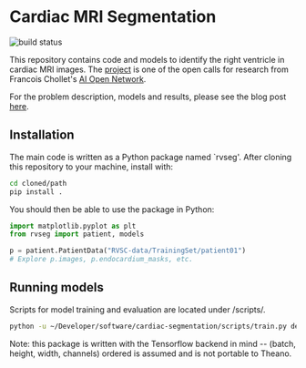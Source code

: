 # Cardiac MRI Segmentation

![build status](https://travis-ci.org/chuckyee/cardiac-segmentation.svg?branch=master)

This repository contains code and models to identify the right ventricle in
cardiac MRI images. The
[project](http://ai-on.org/projects/cardiac-mri-segmentation.html) is one of
the open calls for research from Francois Chollet's [AI Open
Network](http://ai-on.org/).

For the problem description, models and results, please see the blog post
[here](https://chuckyee.github.io/cardiac-segmentation/).

## Installation

The main code is written as a Python package named `rvseg'. After cloning this
repository to your machine, install with:

```bash
cd cloned/path
pip install .
```

You should then be able to use the package in Python:

```python
import matplotlib.pyplot as plt
from rvseg import patient, models

p = patient.PatientData("RVSC-data/TrainingSet/patient01")
# Explore p.images, p.endocardium_masks, etc.
```

## Running models

Scripts for model training and evaluation are located under /scripts/.

```bash
python -u ~/Developer/software/cardiac-segmentation/scripts/train.py defaults.config
```

Note: this package is written with the Tensorflow backend in mind -- (batch,
height, width, channels) ordered is assumed and is not portable to Theano.
